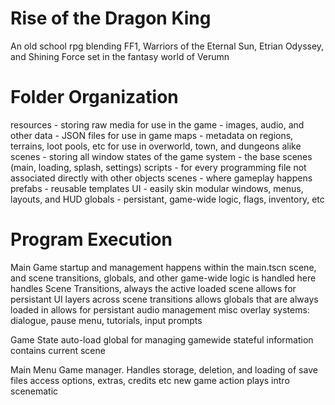 # Rise of the Dragon King
An old school rpg blending FF1, Warriors of the Eternal Sun, Etrian Odyssey, and Shining Force set in the fantasy world of Verumn

# Folder Organization
resources - storing raw media for use in the game - images, audio, and other
data - JSON files for use in game
	maps - metadata on regions, terrains, loot pools, etc for use in overworld, town, and dungeons alike
scenes - storing all window states of the game
	system - the base scenes (main, loading, splash, settings)
scripts - for every programming file not associated directly with other objects
scenes - where gameplay happens
prefabs - reusable templates
UI - easily skin modular windows, menus, layouts, and HUD
globals - persistant, game-wide logic, flags, inventory, etc

# Program Execution

Main
Game startup and management happens within the main.tscn scene, and scene transitions, globals, and other game-wide logic is handled here
	handles Scene Transitions, always the active loaded scene
	allows for persistant UI layers across scene transitions
	allows globals that are always loaded in
	allows for persistant audio management
	misc overlay systems: dialogue, pause menu, tutorials, input prompts

Game State
	auto-load global for managing gamewide stateful information
	contains current scene

Main Menu
	Game manager. Handles storage, deletion, and loading of save files
	access options, extras, credits etc
	new game action
	plays intro scenematic
